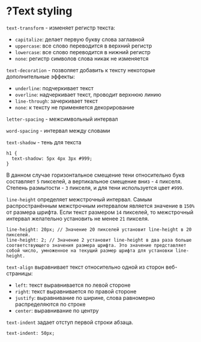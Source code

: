 # ?Text styling

`text-transform` - изменяет регистр текста:

* `capitalize`: делает первую букву слова заглавной
* `uppercase`: все слово переводится в верхний регистр
* `lowercase`: все слово переводится в нижний регистр
* `none`: регистр символов слова никак не изменяется

`text-decoration` - позволяет добавить к тексту некоторые дополнительные эффекты:

* `underline`: подчеркивает текст
* `overline`: надчеркивает текст, проводит верхнюю линию
* `line-through`: зачеркивает текст
* `none`: к тексту не применяется декорирование

`letter-spacing` - межсимвольный интервал

`word-spacing` - интервал между словами

`text-shadow` - тень для текста

~~~
h1 {
  text-shadow: 5px 4px 3px #999;
}
~~~

В данном случае горизонтальное смещение тени относительно букв составляет `5` пикселей, а вертикальное смещение вниз - `4` пикселя. Степень размытости - `3` пикселя, и для тени используется цвет `#999`.

`line-height` определяет межстрочный интервал. Самым распространённым межстрочным интервалом является значение в `150%` от размера шрифта. Если текст размером `14` пикселей, то межстрочный интервал желательно установить не менее `21` пикселя.

~~~
line-height: 20px; // Значение 20 пикселей установит line-height в 20 пикселей.
line-height: 2; // Значение 2 установит line-height в два раза больше соответствующего значения размера шрифта. Это значение представляет собой число, умноженное на текущий размер шрифта для установки line-height.
~~~

`text-align` выравнивает текст относительно одной из сторон веб-страницы:

* `left`: текст выравнивается по левой стороне
* `right`: текст выравнивается по правой стороне
* `justify`: выравнивание по ширине, слова равномерно распределяются по строке
* `center`: выравнивание по центру

`text-indent` задает отступ первой строки абзаца.

~~~
text-indent: 50px;
~~~
